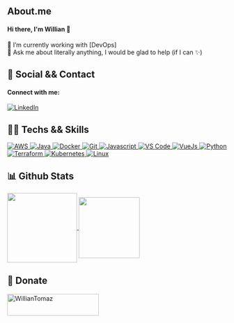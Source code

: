 ## About.me
#### Hi there, I'm Willian 👋

🔭 I’m currently working with [DevOps] <br />
💬 Ask me about literally anything, I would be glad to help (if I can ✨) <br />


## 🤝 Social && Contact
#### Connect with me:
<p align="justify">
  <a href="https://www.linkedin.com/in/willian-t-a1aa81b6/">
    <img alt="LinkedIn" src="https://img.shields.io/badge/LinkedIn-%230d1117.svg?style=for-the-badge&logo=LinkedIn"/>
  </a>
</p>


## 👨‍💻 Techs && Skills
<p align="justify">
  <a href="https://gist.github.com/WillianTomaz">
    <img alt="AWS" src="https://img.shields.io/badge/Amazon-%230d1117.svg?style=for-the-badge&logo=AmazonAWS"/> 
    <img alt="Java" src="https://img.shields.io/badge/Java%20Spring-%230d1117.svg?style=for-the-badge&logo=Spring"/> 
    <img alt="Docker" src="https://img.shields.io/badge/Docker-%230d1117.svg?style=for-the-badge&logo=Docker"/> 
    <img alt="Git" src="https://img.shields.io/badge/Git-%230d1117.svg?style=for-the-badge&logo=Git"/> 
    <img alt="Javascript" src="https://img.shields.io/badge/Javascript-%230d1117.svg?style=for-the-badge&logo=Javascript"/> 
    <img alt="VS Code" src="https://img.shields.io/badge/Visual%20Studio%20Code-%230d1117.svg?style=for-the-badge&logo=VisualStudioCode"/> 
    <img alt="VueJs" src="https://img.shields.io/badge/VueJs-%230d1117.svg?style=for-the-badge&logo=vuedotjs"/> 
    <img alt="Python" src="https://img.shields.io/badge/Python-%230d1117.svg?style=for-the-badge&logo=Python"/> 
    <img alt="Terraform" src="https://img.shields.io/badge/Terraform-%230d1117.svg?style=for-the-badge&logo=Terraform"/> 
    <img alt="Kubernetes" src="https://img.shields.io/badge/Kubernetes-%230d1117.svg?style=for-the-badge&logo=Kubernetes"/> 
    <img alt="Linux" src="https://img.shields.io/badge/Linux-%230d1117.svg?style=for-the-badge&logo=Linux"/>
  </a>
</p>


## 📊 Github Stats
<p align="justify">
  <a href="https://github.com/WillianTomaz">
    <img height="160em" align="center" src="https://github-readme-stats.vercel.app/api?username=WillianTomaz&show_icons=true&theme=vue-dark&include_all_commits=true&count_private=true"/>
    <img height="140em" align="center" src="https://github-readme-stats.vercel.app/api/top-langs/?username=WillianTomaz&layout=compact&langs_count=7&theme=vue-dark"/>
  </a>
</p>


## 🎁 Donate
<p dir="auto">
  <a href="https://www.buymeacoffee.com/williantomaz" rel="nofollow"> 
    <img align="left" src="https://cdn.buymeacoffee.com/buttons/v2/default-yellow.png" height="50" width="210" alt="WillianTomaz" style="max-width: 100%;">
  </a>
</p>
